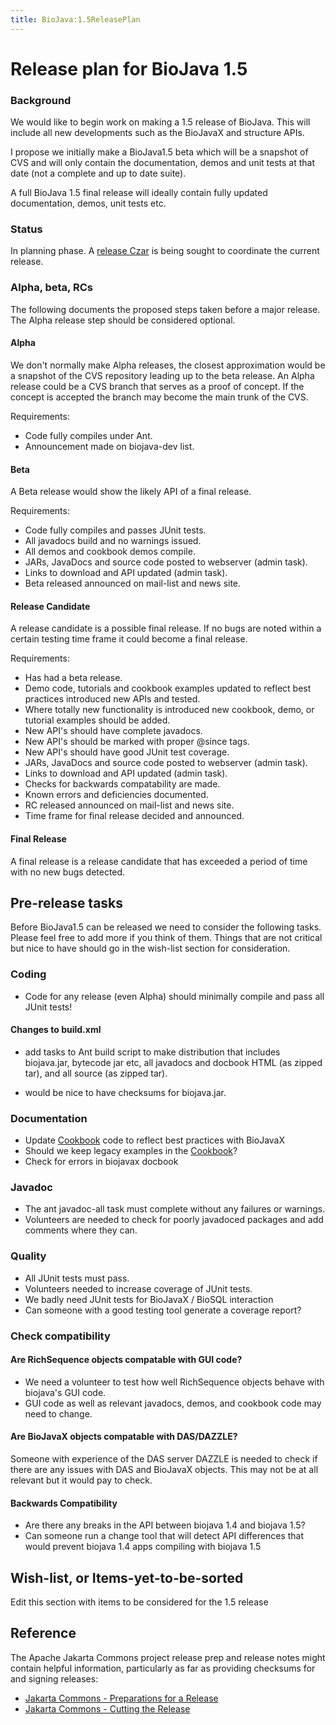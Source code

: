 ```yaml
---
title: BioJava:1.5ReleasePlan
---
```


Release plan for BioJava 1.5
============================

### Background

We would like to begin work on making a 1.5 release of BioJava. This
will include all new developments such as the BioJavaX and structure
APIs.

I propose we initially make a BioJava1.5 beta which will be a snapshot
of CVS and will only contain the documentation, demos and unit tests at
that date (not a complete and up to date suite).

A full BioJava 1.5 final release will ideally contain fully updated
documentation, demos, unit tests etc.

### Status

In planning phase. A [release Czar](Czar "wikilink") is being sought to
coordinate the current release.

### Alpha, beta, RCs

The following documents the proposed steps taken before a major release.
The Alpha release step should be considered optional.

#### Alpha

We don't normally make Alpha releases, the closest approximation would
be a snapshot of the CVS repository leading up to the beta release. An
Alpha release could be a CVS branch that serves as a proof of concept.
If the concept is accepted the branch may become the main trunk of the
CVS.

Requirements:

-   Code fully compiles under Ant.
-   Announcement made on biojava-dev list.

#### Beta

A Beta release would show the likely API of a final release.

Requirements:

-   Code fully compiles and passes JUnit tests.
-   All javadocs build and no warnings issued.
-   All demos and cookbook demos compile.
-   JARs, JavaDocs and source code posted to webserver (admin task).
-   Links to download and API updated (admin task).
-   Beta released announced on mail-list and news site.

#### Release Candidate

A release candidate is a possible final release. If no bugs are noted
within a certain testing time frame it could become a final release.

Requirements:

-   Has had a beta release.
-   Demo code, tutorials and cookbook examples updated to reflect best
    practices introduced new APIs and tested.
-   Where totally new functionality is introduced new cookbook, demo, or
    tutorial examples should be added.
-   New API's should have complete javadocs.
-   New API's should be marked with proper @since tags.
-   New API's should have good JUnit test coverage.
-   JARs, JavaDocs and source code posted to webserver (admin task).
-   Links to download and API updated (admin task).
-   Checks for backwards compatability are made.
-   Known errors and deficiencies documented.
-   RC released announced on mail-list and news site.
-   Time frame for final release decided and announced.

#### Final Release

A final release is a release candidate that has exceeded a period of
time with no new bugs detected.

Pre-release tasks
-----------------

Before BioJava1.5 can be released we need to consider the following
tasks. Please feel free to add more if you think of them. Things that
are not critical but nice to have should go in the wish-list section for
consideration.

### Coding

-   Code for any release (even Alpha) should minimally compile and pass
    all JUnit tests!

#### Changes to build.xml

-   add tasks to Ant build script to make distribution that includes
    biojava.jar, bytecode jar etc, all javadocs and docbook HTML (as
    zipped tar), and all source (as zipped tar).

<!-- -->

-   would be nice to have checksums for biojava.jar.

### Documentation

-   Update [Cookbook](BioJava:Cookbook "wikilink") code to reflect best
    practices with BioJavaX
-   Should we keep legacy examples in the
    [Cookbook](BioJava:Cookbook "wikilink")?
-   Check for errors in biojavax docbook

### Javadoc

-   The ant javadoc-all task must complete without any failures or
    warnings.
-   Volunteers are needed to check for poorly javadoced packages and add
    comments where they can.

### Quality

-   All JUnit tests must pass.
-   Volunteers needed to increase coverage of JUnit tests.
-   We badly need JUnit tests for BioJavaX / BioSQL interaction
-   Can someone with a good testing tool generate a coverage report?

### Check compatibility

#### Are RichSequence objects compatable with GUI code?

-   We need a volunteer to test how well RichSequence objects behave
    with biojava's GUI code.
-   GUI code as well as relevant javadocs, demos, and cookbook code may
    need to change.

#### Are BioJavaX objects compatable with DAS/DAZZLE?

Someone with experience of the DAS server DAZZLE is needed to check if
there are any issues with DAS and BioJavaX objects. This may not be at
all relevant but it would pay to check.

#### Backwards Compatibility

-   Are there any breaks in the API between biojava 1.4 and biojava 1.5?
-   Can someone run a change tool that will detect API differences that
    would prevent biojava 1.4 apps compiling with biojava 1.5

Wish-list, or Items-yet-to-be-sorted
------------------------------------

Edit this section with items to be considered for the 1.5 release

Reference
---------

The Apache Jakarta Commons project release prep and release notes might
contain helpful information, particularly as far as providing checksums
for and signing releases:

-   [Jakarta Commons - Preparations for a
    Release](http://jakarta.apache.org/commons/releases/prepare.html)
-   [Jakarta Commons - Cutting the
    Release](http://jakarta.apache.org/commons/releases/release.html)

